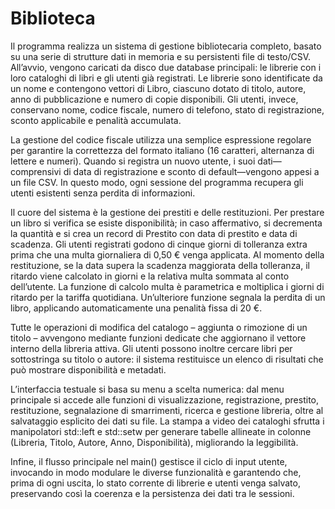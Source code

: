 # Biblioteca
Il programma realizza un sistema di gestione bibliotecaria completo, basato su una serie di strutture dati in memoria e su persistenti file di testo/CSV. All’avvio, vengono caricati da disco due database principali: le librerie con i loro cataloghi di libri e gli utenti già registrati. Le librerie sono identificate da un nome e contengono vettori di Libro, ciascuno dotato di titolo, autore, anno di pubblicazione e numero di copie disponibili. Gli utenti, invece, conservano nome, codice fiscale, numero di telefono, stato di registrazione, sconto applicabile e penalità accumulata.

La gestione del codice fiscale utilizza una semplice espressione regolare per garantire la correttezza del formato italiano (16 caratteri, alternanza di lettere e numeri). Quando si registra un nuovo utente, i suoi dati—comprensivi di data di registrazione e sconto di default—vengono appesi a un file CSV. In questo modo, ogni sessione del programma recupera gli utenti esistenti senza perdita di informazioni.

Il cuore del sistema è la gestione dei prestiti e delle restituzioni. Per prestare un libro si verifica se esiste disponibilità; in caso affermativo, si decrementa la quantità e si crea un record di Prestito con data di prestito e data di scadenza. Gli utenti registrati godono di cinque giorni di tolleranza extra prima che una multa giornaliera di 0,50 € venga applicata. Al momento della restituzione, se la data supera la scadenza maggiorata della tolleranza, il ritardo viene calcolato in giorni e la relativa multa sommata al conto dell’utente. La funzione di calcolo multa è parametrica e moltiplica i giorni di ritardo per la tariffa quotidiana. Un’ulteriore funzione segnala la perdita di un libro, applicando automaticamente una penalità fissa di 20 €.

Tutte le operazioni di modifica del catalogo – aggiunta o rimozione di un titolo – avvengono mediante funzioni dedicate che aggiornano il vettore interno della libreria attiva. Gli utenti possono inoltre cercare libri per sottostringa su titolo o autore: il sistema restituisce un elenco di risultati che può mostrare disponibilità e metadati.

L’interfaccia testuale si basa su menu a scelta numerica: dal menu principale si accede alle funzioni di visualizzazione, registrazione, prestito, restituzione, segnalazione di smarrimenti, ricerca e gestione libreria, oltre al salvataggio esplicito dei dati su file. La stampa a video dei cataloghi sfrutta i manipolatori std::left e std::setw per generare tabelle allineate in colonne (Libreria, Titolo, Autore, Anno, Disponibilità), migliorando la leggibilità.

Infine, il flusso principale nel main() gestisce il ciclo di input utente, invocando in modo modulare le diverse funzionalità e garantendo che, prima di ogni uscita, lo stato corrente di librerie e utenti venga salvato, preservando così la coerenza e la persistenza dei dati tra le sessioni.
